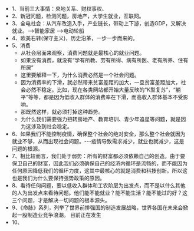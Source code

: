 + 1、当前三大事情：央地关系、财权事权、
+ 2、新冠问题，检测问题，房地产，大学生就业，互联网。
+ 3、全电社会：从汽车改造入手，产业链长，带动上下游，创造GDP，又解决就业。-->智能家居 -->电动轮船
+ 4、欧美右转(保守主义)，历史沿革，一步一步而来的。
+ 5、消费
	+ 从社会层面来观察，消费问题就是最核心的就业问题。
	+ 如果没有消费，就没有“学有所教、劳有所得、病有所医、老有所养、住有所居”
	+ 这里要解释一下，为什么消费必然是一个社会问题。
	+ 因为消费率的下滑，就必然带来贫富差距的加大，一旦贫富差距加大，社会必然不稳定。比如，现在各类网站都开始大量反映的“K型复苏”，“躺平”等等，都是因为低收入群体的消费率在下滑，而高收入群体基本不受影响。
	+ 那既然这样，就必须打掉这种趋势。
	+ 为什么我们需要强力扭转房地产、教育培训、青少年追星等问题，就是因为这涉及到社会稳定。
+ 6、如果我们不能控制疫情，确保整个社会的绝对安全，那么整个社会就因为就业不够，从而出现社会问题。---疫情导致需求减少，就业也就减少，这是问题的根源。
+ 7、相比较而言，我们处于弱势：所有的财富都必须依赖自己的创造。由于要保卫自己的财富，因此我们必须确保自己的经济内循环是流畅的，而不能因为任何原因降低我们的循环力度，这其中最核心的就是消费和科技创新。所以这也是我们为什么要保持强势政策的原因。
+ 8、看待任何问题，要以低收入群体和工农阶层为出发点，而不是以什么其他的人为出发点来看待问题。他们能不能就业？能不能生活？能不能过的好？这三个问题，才是解决一切问题的根本源头。
+ 9、《命脉》系列，列举了世界前排强国的制造发展战略，世界各国在未来会掀起一股制造业竞争浪潮。 目前正在发生
+ 10、